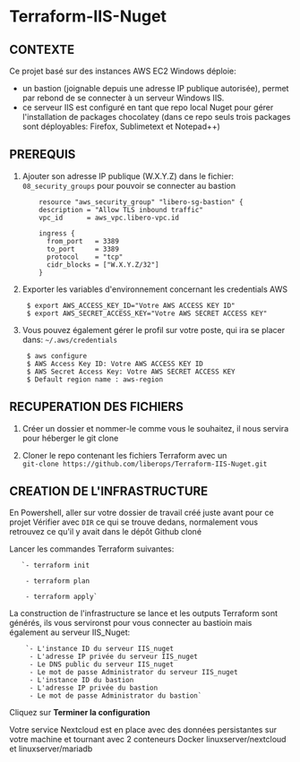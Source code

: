 # Terraform-IIS-Nuget
  
  
  
## CONTEXTE

Ce projet basé sur des instances AWS EC2 Windows déploie:
- un bastion (joignable depuis une adresse IP publique autorisée), permet par rebond de se connecter à un serveur Windows IIS.
- ce serveur IIS est configuré en tant que repo local Nuget pour gérer l'installation de packages chocolatey (dans ce repo seuls trois packages sont déployables: Firefox, Sublimetext et Notepad++)


## PREREQUIS
1. Ajouter son adresse IP publique (W.X.Y.Z) dans le fichier: `08_security_groups` pour pouvoir se connecter au bastion
           
           resource "aws_security_group" "libero-sg-bastion" {
           description = "Allow TLS inbound traffic"
           vpc_id      = aws_vpc.libero-vpc.id

           ingress {
             from_port   = 3389
             to_port     = 3389
             protocol    = "tcp"
             cidr_blocks = ["W.X.Y.Z/32"]
           }
           
           
             

2. Exporter les variables d'environnement concernant les credentials AWS 

        $ export AWS_ACCESS_KEY_ID="Votre AWS ACCESS KEY ID"
        $ export AWS_SECRET_ACCESS_KEY="Votre AWS SECRET ACCESS KEY"
       

3. Vous pouvez également gérer le profil sur votre poste, qui ira se placer dans:  `~/.aws/credentials`

        $ aws configure
        $ AWS Access Key ID: Votre AWS ACCESS KEY ID
        $ AWS Secret Access Key: Votre AWS SECRET ACCESS KEY
        $ Default region name : aws-region
        



  
  
  
## RECUPERATION DES FICHIERS
1. Créer un dossier et nommer-le comme vous le souhaitez, il nous servira pour héberger le git clone    



2. Cloner le repo contenant les fichiers Terraform avec un  
`git-clone https://github.com/liberops/Terraform-IIS-Nuget.git`  
  
 

  
  
## CREATION DE L'INFRASTRUCTURE
En Powershell, aller sur votre dossier de travail créé juste avant pour ce projet
Vérifier avec `DIR` ce qui se trouve dedans, normalement vous retrouvez ce qu'il y avait dans le dépôt Github cloné

Lancer les commandes Terraform suivantes:

       `- terraform init

        - terraform plan
  
        - terraform apply`


La construction de l'infrastructure se lance et les outputs Terraform sont générés, ils vous servironst pour vous connecter au bastioin mais également au serveur IIS_Nuget: 

  
        `- L'instance ID du serveur IIS_nuget
         - L'adresse IP privée du serveur IIS_nuget
         - Le DNS public du serveur IIS_nuget
         - Le mot de passe Administrator du serveur IIS_nuget
         - L'instance ID du bastion
         - L'adresse IP privée du bastion
         - Le mot de passe Administrator du bastion`
  
 

Cliquez sur **Terminer la configuration**  

Votre service Nextcloud est en place avec des données persistantes sur votre machine et tournant avec 2 
conteneurs Docker linuxserver/nextcloud et linuxserver/mariadb
